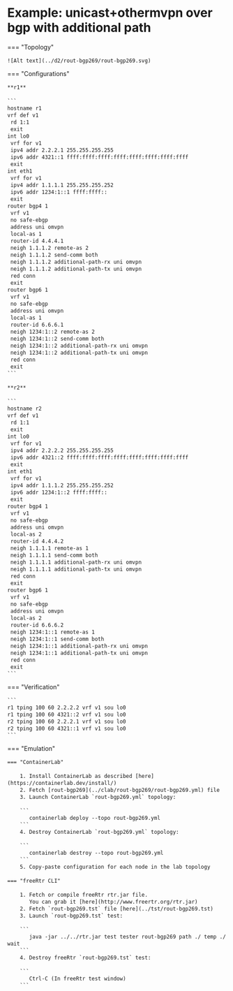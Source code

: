 # Example: unicast+othermvpn over bgp with additional path

=== "Topology"

    ![Alt text](../d2/rout-bgp269/rout-bgp269.svg)

=== "Configurations"

    **r1**

    ```
    hostname r1
    vrf def v1
     rd 1:1
     exit
    int lo0
     vrf for v1
     ipv4 addr 2.2.2.1 255.255.255.255
     ipv6 addr 4321::1 ffff:ffff:ffff:ffff:ffff:ffff:ffff:ffff
     exit
    int eth1
     vrf for v1
     ipv4 addr 1.1.1.1 255.255.255.252
     ipv6 addr 1234:1::1 ffff:ffff::
     exit
    router bgp4 1
     vrf v1
     no safe-ebgp
     address uni omvpn
     local-as 1
     router-id 4.4.4.1
     neigh 1.1.1.2 remote-as 2
     neigh 1.1.1.2 send-comm both
     neigh 1.1.1.2 additional-path-rx uni omvpn
     neigh 1.1.1.2 additional-path-tx uni omvpn
     red conn
     exit
    router bgp6 1
     vrf v1
     no safe-ebgp
     address uni omvpn
     local-as 1
     router-id 6.6.6.1
     neigh 1234:1::2 remote-as 2
     neigh 1234:1::2 send-comm both
     neigh 1234:1::2 additional-path-rx uni omvpn
     neigh 1234:1::2 additional-path-tx uni omvpn
     red conn
     exit
    ```

    **r2**

    ```
    hostname r2
    vrf def v1
     rd 1:1
     exit
    int lo0
     vrf for v1
     ipv4 addr 2.2.2.2 255.255.255.255
     ipv6 addr 4321::2 ffff:ffff:ffff:ffff:ffff:ffff:ffff:ffff
     exit
    int eth1
     vrf for v1
     ipv4 addr 1.1.1.2 255.255.255.252
     ipv6 addr 1234:1::2 ffff:ffff::
     exit
    router bgp4 1
     vrf v1
     no safe-ebgp
     address uni omvpn
     local-as 2
     router-id 4.4.4.2
     neigh 1.1.1.1 remote-as 1
     neigh 1.1.1.1 send-comm both
     neigh 1.1.1.1 additional-path-rx uni omvpn
     neigh 1.1.1.1 additional-path-tx uni omvpn
     red conn
     exit
    router bgp6 1
     vrf v1
     no safe-ebgp
     address uni omvpn
     local-as 2
     router-id 6.6.6.2
     neigh 1234:1::1 remote-as 1
     neigh 1234:1::1 send-comm both
     neigh 1234:1::1 additional-path-rx uni omvpn
     neigh 1234:1::1 additional-path-tx uni omvpn
     red conn
     exit
    ```

=== "Verification"

    ```
    r1 tping 100 60 2.2.2.2 vrf v1 sou lo0
    r1 tping 100 60 4321::2 vrf v1 sou lo0
    r2 tping 100 60 2.2.2.1 vrf v1 sou lo0
    r2 tping 100 60 4321::1 vrf v1 sou lo0
    ```

=== "Emulation"

    === "ContainerLab"

        1. Install ContainerLab as described [here](https://containerlab.dev/install/)  
        2. Fetch [rout-bgp269](../clab/rout-bgp269/rout-bgp269.yml) file  
        3. Launch ContainerLab `rout-bgp269.yml` topology:  

        ```
           containerlab deploy --topo rout-bgp269.yml  
        ```
        4. Destroy ContainerLab `rout-bgp269.yml` topology:  

        ```
           containerlab destroy --topo rout-bgp269.yml  
        ```
        5. Copy-paste configuration for each node in the lab topology

    === "freeRtr CLI"

        1. Fetch or compile freeRtr rtr.jar file.  
           You can grab it [here](http://www.freertr.org/rtr.jar)  
        2. Fetch `rout-bgp269.tst` file [here](../tst/rout-bgp269.tst)  
        3. Launch `rout-bgp269.tst` test:  

        ```
           java -jar ../../rtr.jar test tester rout-bgp269 path ./ temp ./ wait
        ```
        4. Destroy freeRtr `rout-bgp269.tst` test:  

        ```
           Ctrl-C (In freeRtr test window)
        ```

